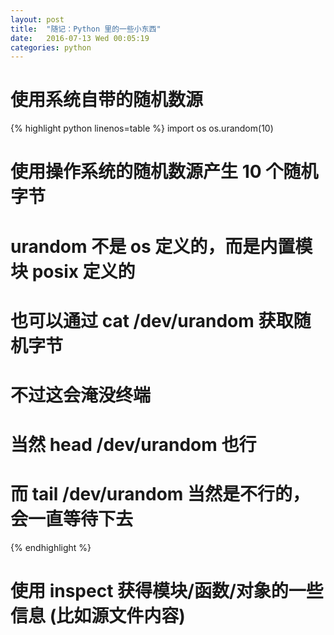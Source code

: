 ```yaml
---
layout: post
title:  "随记：Python 里的一些小东西"
date:   2016-07-13 Wed 00:05:19
categories: python
---
```


# 使用系统自带的随机数源
{% highlight python linenos=table %}
import os
os.urandom(10)
# 使用操作系统的随机数源产生 10 个随机字节
# urandom 不是 os 定义的，而是内置模块 posix 定义的
# 也可以通过 cat /dev/urandom 获取随机字节
# 不过这会淹没终端
# 当然 head /dev/urandom 也行
# 而 tail /dev/urandom 当然是不行的，会一直等待下去
{% endhighlight %}

# 使用 inspect 获得模块/函数/对象的一些信息 (比如源文件内容)
